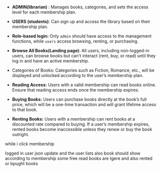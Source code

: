 - **ADMIN(librarian)** : Manages books, categories, and sets the access level for each membership plan.
- **USERS (students)**: Can sign up and access the library based on their membership plan.
- **Role-based login:** Only `admin` should have access to the management functions, while `users` access browsing, renting, or purchasing.

- **Browse All Books(Landing page)**: All users, including non-logged-in users, can browse books but can't interact (rent, buy, or read) until they log in and have an active membership.

- Categories of Books: Categories such as Fiction, Romance, etc., will be displayed and unlocked according to the user’s membership plan.

- **Reading Access:** Users with a valid membership can read books online. Ensure that reading access ends once the membership expires.
- **Buying Books:** Users can purchase books directly at the book’s full price, which will be a one-time transaction and will grant lifetime access to that book.
- **Renting Books:** Users with a membership can rent books at a discounted rate compared to buying. If a user’s membership expires, rented books become inaccessible unless they renew or buy the book outright.

while i click membership

logged in user json update and the user lists also
book should show according to membership
some free read books are tgere and also rented or bpught books
